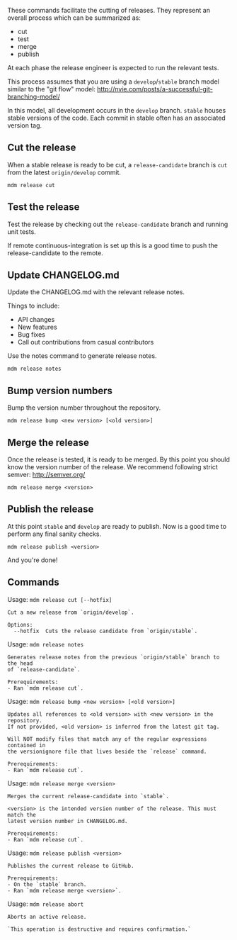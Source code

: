 These commands facilitate the cutting of releases. They represent an overall
process which can be summarized as:

- cut
- test
- merge
- publish

At each phase the release engineer is expected to run the relevant tests.

This process assumes that you are using a `develop`/`stable` branch model
similar to the "git flow" model:
http://nvie.com/posts/a-successful-git-branching-model/

In this model, all development occurs in the `develop` branch. `stable` houses
stable versions of the code. Each commit in stable often has an associated
version tag.

## Cut the release

When a stable release is ready to be cut, a `release-candidate` branch is `cut`
from the latest `origin/develop` commit.

    mdm release cut

## Test the release

Test the release by checking out the `release-candidate` branch and running unit tests.

If remote continuous-integration is set up this is a good time to push the release-candidate to the
remote.

## Update CHANGELOG.md

Update the CHANGELOG.md with the relevant release notes.

Things to include:

- API changes
- New features
- Bug fixes
- Call out contributions from casual contributors

Use the notes command to generate release notes.

    mdm release notes

## Bump version numbers

Bump the version number throughout the repository.

    mdm release bump <new version> [<old version>]

## Merge the release

Once the release is tested, it is ready to be merged. By this point you should
know the version number of the release. We recommend following strict semver:
http://semver.org/

    mdm release merge <version>

## Publish the release

At this point `stable` and `develop` are ready to publish. Now is a good time to
perform any final sanity checks.

    mdm release publish <version>

And you're done!

## Commands

Usage: `mdm release cut [--hotfix]`

    Cut a new release from `origin/develop`.
    
    Options:
      --hotfix  Cuts the release candidate from `origin/stable`.

Usage: `mdm release notes`

    Generates release notes from the previous `origin/stable` branch to the head
    of `release-candidate`.
    
    Prerequirements:
    - Ran `mdm release cut`.

Usage: `mdm release bump <new version> [<old version>]`

    Updates all references to <old version> with <new version> in the repository.
    If not provided, <old version> is inferred from the latest git tag.
    
    Will NOT modify files that match any of the regular expressions contained in
    the versionignore file that lives beside the `release` command.
    
    Prerequirements:
    - Ran `mdm release cut`.

Usage: `mdm release merge <version>`

    Merges the current release-candidate into `stable`.
    
    <version> is the intended version number of the release. This must match the
    latest version number in CHANGELOG.md.
    
    Prerequirements:
    - Ran `mdm release cut`.

Usage: `mdm release publish <version>`

    Publishes the current release to GitHub.
    
    Prerequirements:
    - On the `stable` branch.
    - Ran `mdm release merge <version>`.

Usage: `mdm release abort`

    Aborts an active release.
    
    `This operation is destructive and requires confirmation.`
